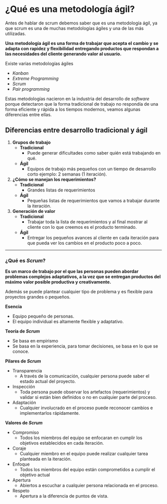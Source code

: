 # ¿Qué es una metodología ágil?

Antes de hablar de scrum debemos saber que es una metodología ágil, ya que scrum es una de muchas metodologías ágiles y una de las más utilizadas.

**Una metodología ágil es una forma de trabajar que acepta el cambio y se adapta con rapidez y flexibilidad entregando productos que respondan a las necesidades del cliente generando valor al usuario.**

Existe varias metodologías ágiles

- _Kanban_
- _Extreme Programming_
- _Scrum_
- _Pair programming_

Estas metodologías nacieron en la industria del desarrollo de _software_ porque detectaron que la forma tradicional de trabajo no respondía de una forma eficiente y rápida a los tiempos modernos, veamos algunas diferencias entre ellas.

## Diferencias entre desarrollo tradicional y ágil

1. **Grupos de trabajo**
   - **Tradicional**
     - Puede generar dificultades como saber quién está trabajando en qué.
   - **Ágil**
     - Equipos de trabajo más pequeños con un tiempo de desarrollo corto ejemplo: 2 semanas (1 iteración).
       <br />
2. **¿Cómo se manejan los requerimientos?**
   - **Tradicional**
     - Grandes listas de requerimientos
   - **Ágil**
     - Pequeñas listas de requerimientos que vamos a trabajar durante la iteración.
       <br />
3. **Generación de valor**
   - **Tradicional**
     - Trabajar toda la lista de requerimientos y al final mostrar al cliente con lo que creemos es el producto terminado.
   - **Ágil**
     - Entregar los pequeños avances al cliente en cada iteración para que pueda ver los cambios en el producto poco a poco.

---

### ¿Qué es _Scrum_?

**Es un marco de trabajo por el que las personas pueden abordar problemas complejos adaptativos, a la vez que se entregan productos del máximo valor posible productiva y creativamente.**

Además se puede plantear cualquier tipo de problema y es flexible para proyectos grandes o pequeños.

**Esencia**

- Equipo pequeño de personas.
- El equipo individual es altamente flexible y adaptativo.

**Teoría de _Scrum_**

- Se basa en empirismo
- Se basa en la experiencia, para tomar decisiones, se basa en lo que se conoce.

**Pilares de _Scrum_**

- Transparencia
  - A través de la comunicación, cualquier persona puede saber el estado actual del proyecto.
- Inspección
  - Toda persona puede observar los artefactos (requerimientos) y validar si están bien definidos o no en cualquier parte del proceso.
- Adaptación
  - Cualquier involucrado en el proceso puede reconocer cambios e implementarlos rápidamente.

**Valores de _Scrum_**

- Compromiso
  - Todos los miembros del equipo se enfocaran en cumplir los objetivos establecidos en cada iteración.
- Coraje
  - Cualquier miembro en el equipo puede realizar cualquier tarea planteada en la iteración.
- Enfoque
  - Todos los miembros del equipo están comprometidos a cumplir el objetivo actual
- Apertura
  - Abiertos a escuchar a cualquier persona relacionada en el proceso.
- Respeto
  - Apertura a la diferencia de puntos de vista.
